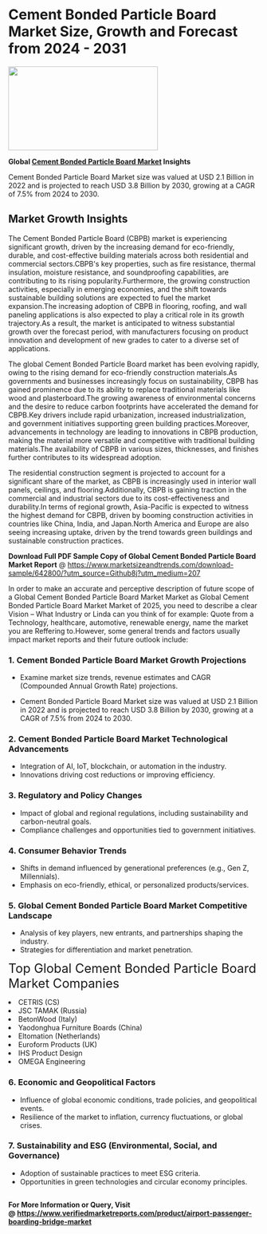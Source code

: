 <H1>Cement Bonded Particle Board Market Size, Growth and Forecast from 2024 - 2031</H1><img class="aligncenter size-medium wp-image-584254" src="https://thirdeyenews.in/wp-content/uploads/2024/09/Global-Market-Research-300x168.jpeg" alt="" width="300" height="168" /><p><strong>Global&nbsp;<a href="https://www.marketsizeandtrends.com/download-sample/642800/?utm_source=Github8j?utm_medium=207">Cement Bonded Particle Board Market</a> Insights</strong></p><p>Cement Bonded Particle Board Market size was valued at USD 2.1 Billion in 2022 and is projected to reach USD 3.8 Billion by 2030, growing at a CAGR of 7.5% from 2024 to 2030.</p><p><h2>Market Growth Insights</h2> <p>The Cement Bonded Particle Board (CBPB) market is experiencing significant growth, driven by the increasing demand for eco-friendly, durable, and cost-effective building materials across both residential and commercial sectors.CBPB's key properties, such as fire resistance, thermal insulation, moisture resistance, and soundproofing capabilities, are contributing to its rising popularity.Furthermore, the growing construction activities, especially in emerging economies, and the shift towards sustainable building solutions are expected to fuel the market expansion.The increasing adoption of CBPB in flooring, roofing, and wall paneling applications is also expected to play a critical role in its growth trajectory.As a result, the market is anticipated to witness substantial growth over the forecast period, with manufacturers focusing on product innovation and development of new grades to cater to a diverse set of applications.</p> <p>The global Cement Bonded Particle Board market has been evolving rapidly, owing to the rising demand for eco-friendly construction materials.As governments and businesses increasingly focus on sustainability, CBPB has gained prominence due to its ability to replace traditional materials like wood and plasterboard.The growing awareness of environmental concerns and the desire to reduce carbon footprints have accelerated the demand for CBPB.Key drivers include rapid urbanization, increased industrialization, and government initiatives supporting green building practices.Moreover, advancements in technology are leading to innovations in CBPB production, making the material more versatile and competitive with traditional building materials.The availability of CBPB in various sizes, thicknesses, and finishes further contributes to its widespread adoption.<p>The residential construction segment is projected to account for a significant share of the market, as CBPB is increasingly used in interior wall panels, ceilings, and flooring.Additionally, CBPB is gaining traction in the commercial and industrial sectors due to its cost-effectiveness and durability.In terms of regional growth, Asia-Pacific is expected to witness the highest demand for CBPB, driven by booming construction activities in countries like China, India, and Japan.North America and Europe are also seeing increasing uptake, driven by the trend towards green buildings and sustainable construction practices.</p> <p><span class=""><strong>Download Full PDF Sample Copy of Global Cement Bonded Particle Board Market Report</strong> @ <a href="https://www.marketsizeandtrends.com/download-sample/642800/?utm_source=Github8j?utm_medium=207" target="_blank">https://www.marketsizeandtrends.com/download-sample/642800/?utm_source=Github8j?utm_medium=207</a></span></p><p>In order to make an accurate and perceptive description of future scope of a Global&nbsp;Cement Bonded Particle Board Market Market as Global&nbsp;Cement Bonded Particle Board Market Market of 2025, you need to describe a clear Vision &ndash; What Industry or Linda can you think of for example: Quote from a Technology, healthcare, automotive, renewable energy, name the market you are Reffering to.However, some general trends and factors usually impact market reports and their future outlook include:</p><h3>1.&nbsp;<strong>Cement Bonded Particle Board Market Growth Projections</strong></h3><ul><li>Examine market size trends, revenue estimates and CAGR (Compounded Annual Growth Rate) projections.</li><li><p>Cement Bonded Particle Board Market size was valued at USD 2.1 Billion in 2022 and is projected to reach USD 3.8 Billion by 2030, growing at a CAGR of 7.5% from 2024 to 2030.</p></li></ul><h3>2.&nbsp;<strong>Cement Bonded Particle Board Market Technological Advancements</strong></h3><ul><li>Integration of AI, IoT, blockchain, or automation in the industry.</li><li>Innovations driving cost reductions or improving efficiency.</li></ul><h3>3.&nbsp;<strong>Regulatory and Policy Changes</strong></h3><ul><li>Impact of global and regional regulations, including sustainability and carbon-neutral goals.</li><li>Compliance challenges and opportunities tied to government initiatives.</li></ul><h3>4.&nbsp;<strong>Consumer Behavior Trends</strong></h3><ul><li>Shifts in demand influenced by generational preferences (e.g., Gen Z, Millennials).</li><li>Emphasis on eco-friendly, ethical, or personalized products/services.</li></ul><h3>5.&nbsp;<strong>Global Cement Bonded Particle Board Market Competitive Landscape</strong></h3><ul><li>Analysis of key players, new entrants, and partnerships shaping the industry.</li><li>Strategies for differentiation and market penetration.</li></ul><p data-pm-slice="1 1 []"><span style="color: inherit; font-family: inherit; font-size: 25px;">Top Global Cement Bonded Particle Board Market Companies</span></p><div class="" data-test-id=""><p><li>CETRIS (CS)</li><li> JSC TAMAK (Russia)</li><li> BetonWood (Italy)</li><li> Yaodonghua Furniture Boards (China)</li><li> Eltomation (Netherlands)</li><li> Euroform Products (UK)</li><li> IHS Product Design</li><li> OMEGA Engineering</li></p></div><h3>6.&nbsp;<strong>Economic and Geopolitical Factors</strong></h3><ul><li>Influence of global economic conditions, trade policies, and geopolitical events.</li><li>Resilience of the market to inflation, currency fluctuations, or global crises.</li></ul><h3>7.&nbsp;<strong>Sustainability and ESG (Environmental, Social, and Governance)</strong></h3><ul><li>Adoption of sustainable practices to meet ESG criteria.</li><li>Opportunities in green technologies and circular economy principles.</li></ul><h2><strong style="font-size: 14px;">For More Information or Query, Visit @&nbsp;</strong><a style="background-color: #ffffff; font-size: 14px;" href="https://www.marketsizeandtrends.com/report/cement-bonded-particle-board-market/" target="_blank">https://www.verifiedmarketreports.com/product/airport-passenger-boarding-bridge-market</a></h2>